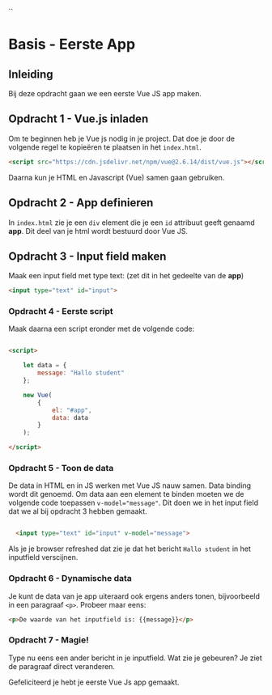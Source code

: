 ``
# Basis - Eerste App

## Inleiding

Bij deze opdracht gaan we een eerste Vue JS app maken.

## Opdracht 1 - Vue.js inladen

Om te beginnen heb je Vue js nodig in je project. Dat doe je door de volgende regel te kopieëren te plaatsen in het `index.html`.

```html
<script src="https://cdn.jsdelivr.net/npm/vue@2.6.14/dist/vue.js"></script>
```


Daarna kun je HTML en Javascript (Vue) samen gaan gebruiken.

## Opdracht 2 - App definieren

In `index.html` zie je een `div` element die je een `id` attribuut geeft genaamd __app__. Dit deel van je html wordt bestuurd door Vue JS.

## Opdracht 3 - Input field maken

Maak een input field met type text: (zet dit in het gedeelte van de __app__)
```html
<input type="text" id="input">
```

### Opdracht 4 - Eerste script

Maak daarna een script eronder met de volgende code:

```html

<script>

    let data = {
        message: "Hallo student"
    };

    new Vue(
        {
            el: "#app",
            data: data
        }
    );

</script>
```


### Opdracht 5 - Toon de data

De data in HTML en in JS werken met Vue JS nauw samen. Data binding wordt dit genoemd. Om data aan een element te binden moeten we de volgende code toepassen `v-model="message"`. Dit doen we in het input field dat we al bij opdracht 3 hebben gemaakt.

```html

  <input type="text" id="input" v-model="message">

```

Als je je browser refreshed dat zie je dat het bericht `Hallo student` in het inputfield verscijnen.

### Opdracht 6 - Dynamische data

Je kunt de data van je app uiteraard ook ergens anders tonen, bijvoorbeeld in een paragraaf `<p>`. Probeer maar eens:

```html
<p>De waarde van het inputfield is: {{message}}</p>
```

### Opdracht 7 - Magie!

Type nu eens een ander bericht in je inputfield. Wat zie je gebeuren? Je ziet de paragraaf direct veranderen.

Gefeliciteerd je hebt je eerste Vue Js app gemaakt.